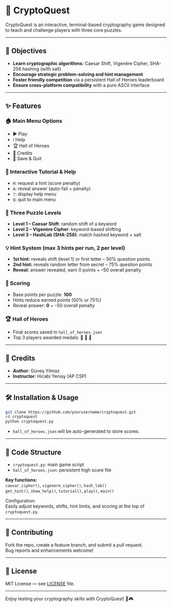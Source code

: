# 🚀 CryptoQuest

CryptoQuest is an interactive, terminal-based cryptography game designed to teach and challenge players with three core puzzles.

---

## 🎯 Objectives

- **Learn cryptographic algorithms:** Caesar Shift, Vigenère Cipher, SHA-256 hashing (with salt)
- **Encourage strategic problem-solving and hint management**
- **Foster friendly competition** via a persistent Hall of Heroes leaderboard
- **Ensure cross-platform compatibility** with a pure ASCII interface

---

## ✨ Features

### 🏠 Main Menu Options
- ▶️ Play
- ℹ️ Help
- 🏆 Hall of Heroes
- 👤 Credits
- 💾 Save & Quit

### 📖 Interactive Tutorial & Help
- `H`: request a hint (score penalty)
- `A`: reveal answer (auto-fail + penalty)
- `?`: display help menu
- `Q`: quit to main menu

### 🧩 Three Puzzle Levels
- **Level 1 – Caesar Shift**: random shift of a keyword
- **Level 2 – Vigenère Cipher**: keyword-based shifting
- **Level 3 – HashLab (SHA-256)**: match hashed keyword + salt

### 💡 Hint System (max 3 hints per run, 2 per level)
- **1st hint:** reveals shift (level 1) or first letter – 50% question points
- **2nd hint:** reveals random letter from secret – 75% question points
- **Reveal:** answer revealed, earn 0 points + –50 overall penalty

### 🏅 Scoring
- Base points per puzzle: **100**
- Hints reduce earned points (50% or 75%)
- Reveal answer: **0** + –50 overall penalty

### 🏆 Hall of Heroes
- Final scores saved in `hall_of_heroes.json`
- Top 3 players awarded medals: 🥇 🥈 🥉

---

## 👥 Credits

- **Author**: Güneş Yılmaz
- **Instructor**: Hicabi Yeniay (AP CSP)

---

## 🛠️ Installation & Usage

```sh
git clone https://github.com/yourusername/cryptoquest.git
cd cryptoquest
python cryptoquest.py
```
- `hall_of_heroes.json` will be auto-generated to store scores.

---

## 📂 Code Structure

- `cryptoquest.py`: main game script
- `hall_of_heroes.json`: persistent high score file

**Key functions:**  
`caesar_cipher()`, `vigenere_cipher()`, `hash_lab()`  
`get_hint()`, `show_help()`, `tutorial()`, `play()`, `main()`

Configuration:  
Easily adjust keywords, shifts, hint limits, and scoring at the top of `cryptoquest.py`.

---

## 🤝 Contributing

Fork the repo, create a feature branch, and submit a pull request.  
Bug reports and enhancements welcome!

---

## 📄 License

MIT License — see [LICENSE](LICENSE) file.

---

Enjoy testing your cryptography skills with CryptoQuest! 🔐🎮
